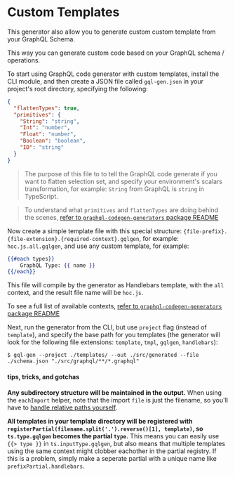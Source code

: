 # Custom Templates

This generator also allow you to generate custom custom template from your GraphQL Schema.

This way you can generate custom code based on your GraphQL schema / operations.

To start using GraphQL code generator with custom templates, install the CLI module, and then create a JSON file called `gql-gen.json` in your project's root directory, specifying the following:

```json
{
  "flattenTypes": true,
  "primitives": {
    "String": "string",
    "Int": "number",
    "Float": "number",
    "Boolean": "boolean",
    "ID": "string"
  }
}
```

> The purpose of this file to to tell the GraphQL code generate if you want to flatten selection set, and specify your environment's scalars transformation, for example: `String` from GraphQL is `string` in TypeScript.

> To understand what `primitives` and `flattenTypes` are doing behind the scenes, [refer to `graphql-codegen-generators` package README](https://github.com/dotansimha/graphql-code-generator/blob/master/packages/graphql-codegen-core/README.md#flattentypes)

Now create a simple template file with this special structure: `{file-prefix}.{file-extension}.{required-context}.gqlgen`, for example: `hoc.js.all.gqlgen`, and use any custom template, for example:

```handlebars
{{#each types}}
    GraphQL Type: {{ name }}
{{/each}}
```

This file will compile by the generator as Handlebars template, with the `all` context, and the result file name will be `hoc.js`.

To see a full list of available contexts, [refer to `graphql-codegen-generators` package README](https://github.com/dotansimha/graphql-code-generator/blob/master/packages/graphql-codegen-generators/README.md#templates)

Next, run the generator from the CLI, but use `project` flag (instead of `template`), and specify the base path for you templates (the generator will look for the following file extensions: `template`, `tmpl`, `gqlgen`, `handlebars`):

    $ gql-gen --project ./templates/ --out ./src/generated --file ./schema.json "./src/graphql/**/*.graphql"

#### tips, tricks, and gotchas

**Any subdirectory structure will be maintained in the output.** When using the `eachImport` helper, note that the import `file` is just the filename, so you'll have to [handle relative paths yourself](https://github.com/micimize/graphql-to-io-ts/blob/master/src/helpers/relative-import.js).

**All templates in your template directory will be registered with `registerPartial(filename.split('.').reverse()[1], template)`, so `ts.type.gqlgen` becomes the partial `type`.** This means you can easily use `{{> type }}` in `ts.inputType.gqlgen`, but also means that multiple templates using the same context might clobber eachother in the partial registry. If this is a problem, simply make a seperate partial with a unique name like `prefixPartial.handlebars`.
